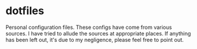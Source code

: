 # dotfiles
Personal configuration files. These configs have come from various sources. I have tried to allude the sources at appropriate places. If anything has been left out, it's due to my negligence, please feel free to point out.
